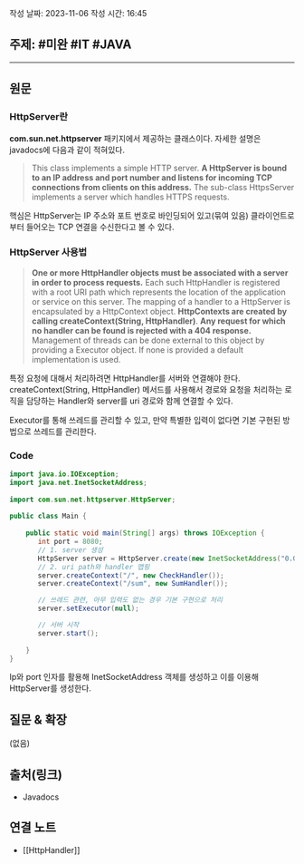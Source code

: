 작성 날짜: 2023-11-06
작성 시간: 16:45

## 주제: #미완 #IT #JAVA 

----
## 원문

### HttpServer란
**com.sun.net.httpserver** 패키지에서 제공하는 클래스이다. 자세한 설명은 javadocs에 다음과 같이 적혀있다.

> This class implements a simple HTTP server. **A HttpServer is bound to an IP address and port number and listens for incoming TCP connections from clients on this address.** The sub-class HttpsServer implements a server which handles HTTPS requests.

핵심은 HttpServer는 IP 주소와 포트 번호로 바인딩되어 있고(묶여 있음) 클라이언트로부터 들어오는 TCP 연결을 수신한다고 볼 수 있다.

### HttpServer 사용법

> **One or more HttpHandler objects must be associated with a server in order to process requests.** Each such HttpHandler is registered with a root URI path which represents the location of the application or service on this server. The mapping of a handler to a HttpServer is encapsulated by a HttpContext object. **HttpContexts are created by calling createContext(String, HttpHandler)**. **Any request for which no handler can be found is rejected with a 404 response.** Management of threads can be done external to this object by providing a Executor object. If none is provided a default implementation is used.

특정 요청에 대해서 처리하려면 HttpHandler를 서버와 연결해야 한다.  createContext(String, HttpHandler) 메서드를 사용해서 경로와 요청을 처리하는 로직을 담당하는 Handler와 server를 uri 경로와 함께 연결할 수 있다.

Executor를 통해 쓰레드를 관리할 수 있고, 만약 특별한 입력이 없다면 기본 구현된 방법으로 쓰레드를 관리한다.


### Code

```java
import java.io.IOException;  
import java.net.InetSocketAddress;  
  
import com.sun.net.httpserver.HttpServer;  
  
public class Main {  
  
    public static void main(String[] args) throws IOException {  
       int port = 8080;  
       // 1. server 생성
       HttpServer server = HttpServer.create(new InetSocketAddress("0.0.0.0", port), 0);  
       // 2. uri path와 handler 맵핑
       server.createContext("/", new CheckHandler());  
       server.createContext("/sum", new SumHandler()); 

	   // 쓰레드 관련, 아무 입력도 없는 경우 기본 구현으로 처리
       server.setExecutor(null);  

	   // 서버 시작
       server.start();  
  
    }  
}
```
Ip와 port 인자를 활용해 InetSocketAddress 객체를 생성하고 이를 이용해 HttpServer를 생성한다.

## 질문 & 확장

(없음)

## 출처(링크)
- Javadocs

## 연결 노트
- [[HttpHandler]]










